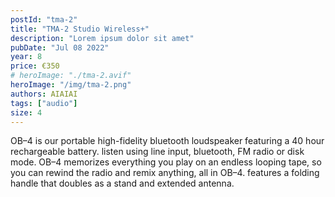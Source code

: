 ```yaml
---
postId: "tma-2"
title: "TMA-2 Studio Wireless+"
description: "Lorem ipsum dolor sit amet"
pubDate: "Jul 08 2022"
year: 8
price: €350
# heroImage: "./tma-2.avif"
heroImage: "/img/tma-2.png"
authors: AIAIAI
tags: ["audio"]
size: 4
---
```


OB–4 is our portable high-fidelity bluetooth loudspeaker featuring a 40 hour rechargeable battery. listen using line input, bluetooth, FM radio or disk mode. OB–4 memorizes everything you play on an endless looping tape, so you can rewind the radio and remix anything, all in OB–4. features a folding handle that doubles as a stand and extended antenna.
